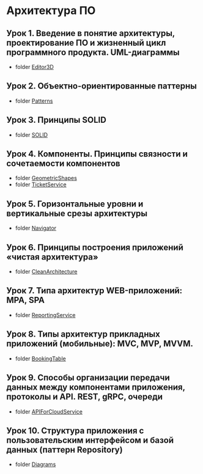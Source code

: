 # Архитектура ПО

## Урок 1. Введение в понятие архитектуры, проектирование ПО и жизненный цикл программного продукта. UML-диаграммы
* folder [Editor3D](https://github.com/Anna1606/Architecture_Software/tree/master/Editor3D)
## Урок 2. Объектно-ориентированные паттерны
* folder [Patterns](https://github.com/Anna1606/Architecture_Software/tree/master/Patterns)
## Урок 3. Принципы SOLID
* folder [SOLID](https://github.com/Anna1606/Architecture_Software/tree/master/SOLID)
## Урок 4. Компоненты. Принципы связности и сочетаемости компонентов
* folder [GeometricShapes](https://github.com/Anna1606/Architecture_Software/tree/master/GeometricShapes)
* folder [TicketService](https://github.com/Anna1606/Architecture_Software/tree/master/TicketService)
## Урок 5. Горизонтальные уровни и вертикальные срезы архитектуры
* folder [Navigator](https://github.com/Anna1606/Architecture_Software/tree/master/Navigator)
## Урок 6. Принципы построения приложений «чистая архитектура»
* folder [CleanArchitecture](https://github.com/Anna1606/Architecture_Software/tree/master/CleanArchitecture)
## Урок 7. Типа архитектур WEB-приложений: MPA, SPA
* folder [ReportingService](https://github.com/Anna1606/Architecture_Software/tree/master/ReportingService)
## Урок 8. Типы архитектур прикладных приложений (мобильные): MVC, MVP, MVVM.
* folder [BookingTable](https://github.com/Anna1606/Architecture_Software/tree/master/BookingTable)
## Урок 9. Способы организации передачи данных между компонентами приложения, протоколы и API. REST, gRPC, очереди
* folder [APIForCloudService](https://github.com/Anna1606/Architecture_Software/tree/master/APIForCloudService)
## Урок 10. Структура приложения с пользовательским интерфейсом и базой данных (паттерн Repository)
* folder [Diagrams](https://github.com/Anna1606/Architecture_Software/tree/master/MessangerApp/Diagrams)
